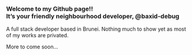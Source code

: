 ### Welcome to my Github page!!<br>It’s your friendly neighbourhood developer, @baxid-debug

A full stack developer based in Brunei. Nothing much to show yet as most of my works are privated. 


More to come soon...
